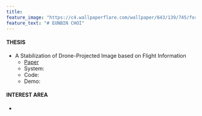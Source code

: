 ```yaml
---
title: 
feature_image: "https://c4.wallpaperflare.com/wallpaper/643/139/745/forest-butterfly-wallpaper-preview.jpg"
feature_text: "# EUNBIN CHOI"
---
```







#### THESIS
- A Stabilization of Drone-Projected Image based on Flight Information
  - <a href="https://drive.google.com/file/d/1qXox6GpSvR-LvTYYBrsfzgkuTNLBtAkJ/view?pli=1">Paper</a>
  - System:
  - Code:
  - Demo:


#### INTEREST AREA
- 
